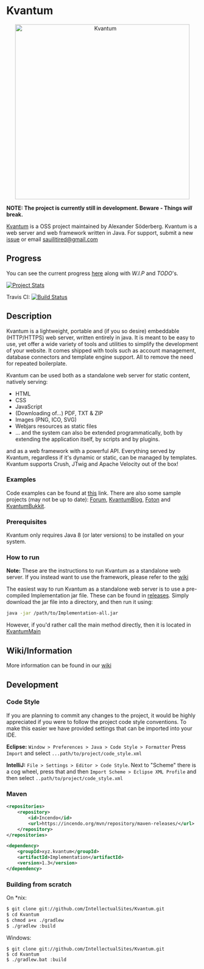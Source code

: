 # Kvantum

<p align="center">
<img alt="Kvantum" src="https://i.imgur.com/C8QKaSK.png" width="458"/>
</p>

**NOTE: The project is currently still in development. Beware - Things *will* break.** 

[Kvantum](http://kvantum.xyz/) is a OSS project maintained by Alexander Söderberg. Kvantum is a web server and web 
framework written in Java. For support, submit a new 
[issue](https://github.com/IntellectualSites/Kvantum/issues) or email 
[sauilitired@gmail.com](mailto:sauilitired@gmail.com)
 

## Progress
You can see the current progress [here](https://github.com/IntellectualSites/Kvantum/blob/master/PROGRESS.md) along with *W.I.P* and *TODO*'s. 

[![Project Stats](https://www.openhub.net/p/Kvantum/widgets/project_thin_badge.gif)](https://www.openhub.net/p/Kvantum)

Travis CI:
[![Build Status](https://travis-ci.org/IntellectualSites/Kvantum.svg?branch=master)](https://travis-ci.org/IntellectualSites/Kvantum)

## Description
Kvantum is a lightweight, portable and (if you so desire) embeddable (HTTP/HTTPS) web server, written entirely in java. It is meant to be easy to use, yet offer a wide variety of tools and utilities to simplify the development of your website. It comes shipped with tools such as account management, database connectors and template engine support. All to remove the need for repeated boilerplate. 

Kvantum can be used both as a standalone web server for static content, natively serving:
* HTML
* CSS 
* JavaScript
* (Downloading of...) PDF, TXT &amp; ZIP
* Images (PNG, ICO, SVG)
* Webjars resources as static files
* ... and the system can also be extended programmatically, both by extending the application itself, by scripts and by plugins. 

and as a web framework with a powerful API. Everything served by Kvantum, regardless if it's dynamic or static, can be managed by templates. Kvantum supports Crush, JTwig and Apache Velocity out of the box!

### Examples
Code examples can be found at [this](https://github.com/IntellectualSites/Kvantum/tree/master/Examples) link. There are also some sample projects (may not be up to date): [Forum](https://github.com/Sauilitired/Forum), [KvantumBlog](https://github.com/IntellectualSites/KvantumBlog), [Foton](https://github.com/IntellectualSites/Foton) and [KvantumBukkit](https://github.com/Sauilitired/KvantumBukkit).

### Prerequisites
Kvantum only requires Java 8 (or later versions) to be installed on your system.

### How to run

**Note:** These are the instructions to run Kvantum as a standalone web server.
If you instead want to use the framework, please refer to the [wiki](https://github.com/IntellectualSites/Kvantum/wiki)

The easiest way to run Kvantum as a standalone web server is to use a pre-compiled Implementation jar file. These
can be found in [releases](https://github.com/IntellectualSites/Kvantum/releases). Simply download the jar file into
a directory, and then run it using:
```bash
java -jar /path/to/Implementation-all.jar
```

However, if you'd rather call the main method directly, then it is
located in [KvantumMain](https://github.com/IntellectualSites/Kvantum/blob/master/Implementation/src/main/java/xyz/kvantum/server/implementation/KvantumMain.java)

## Wiki/Information
More information can be found in our [wiki](https://github.com/IntellectualSites/Kvantum/wiki)

## Development

### Code Style

If you are planning to commit any changes to the project,
it would be highly appreciated if you were to follow the 
project code style conventions. To make this easier we have
provided settings that can be imported into your IDE.

**Eclipse:**
`Window > Preferences > Java > Code Style > Formatter`
Press `Import` and select `...path/to/project/code_style.xml`

**IntelliJ:**
`File > Settings > Editor > Code Style`. Next to "Scheme" there is a cog wheel, press that and then
`Import Scheme > Eclipse XML Profile` and then select `..path/to/project/code_style.xml`

### Maven

```xml
<repositories>
    <repository>
        <id>Incendo</id>
        <url>https://incendo.org/mvn/repository/maven-releases/</url>
    </repository>
</repositories>

<dependency>
    <groupId>xyz.kvantum</groupId>
    <artifactId>Implementation</artifactId>
    <version>1.3</version>
</dependency>
```

### Building from scratch

On *nix:
```bash
$ git clone git://github.com/IntellectualSites/Kvantum.git
$ cd Kvantum
$ chmod a+x ./gradlew
$ ./gradlew :build
```

Windows:
```batch
$ git clone git://github.com/IntellectualSites/Kvantum.git
$ cd Kvantum
$ ./gradlew.bat :build
```
